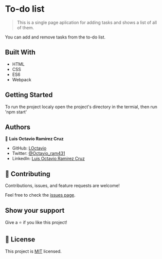 # To-do list
> This is a single page aplication for adding tasks and shows a list of all of them.

You can add and remove tasks from the to-do list.

## Built With

- HTML
- CSS
- ES6
- Webpack

## Getting Started

To run the project localy open the project's directory in the termial, then run 'npm start'

## Authors

👤 **Luis Octavio Ramirez Cruz**

- GitHub: [LOctavio](https://github.com/LOctavio)
- Twitter: [@Octavio_ram431](https://twitter.com/Octavio_ram431)
- LinkedIn: [Luis Octavio Ramirez Cruz](https://www.linkedin.com/in/luis-octavio-ramirez-cruz/)
## 🤝 Contributing

Contributions, issues, and feature requests are welcome!

Feel free to check the [issues page](https://github.com/LOctavio/to-do-list/issues).

## Show your support

Give a ⭐️ if you like this project!

## 📝 License

This project is [MIT](./MIT.md) licensed.
